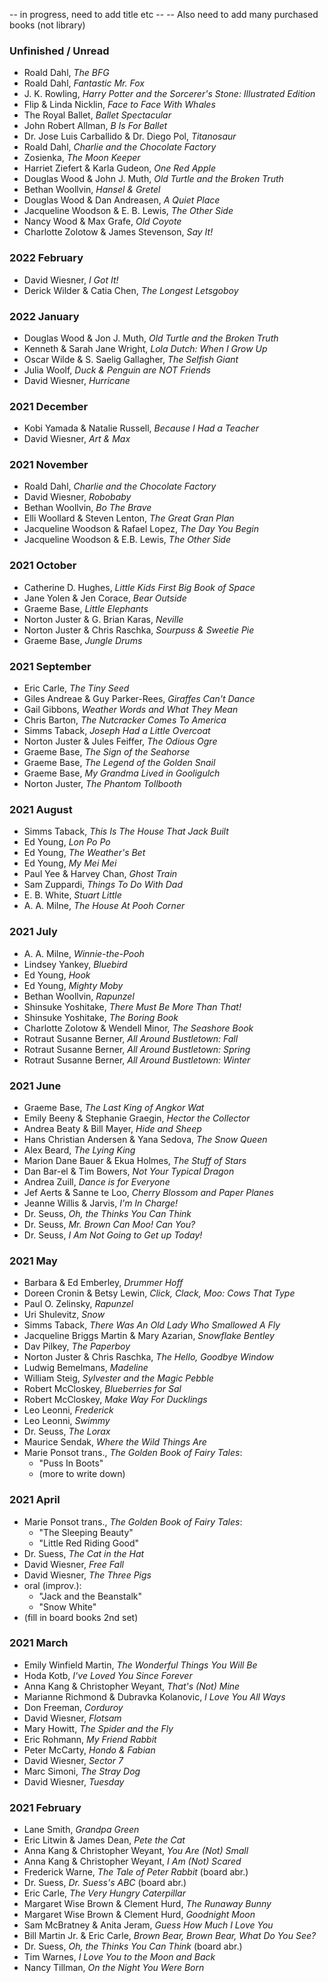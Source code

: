 -- in progress, need to add title etc --
-- Also need to add many purchased books (not library)

### Unfinished / Unread
- Roald Dahl, *The BFG*
- Roald Dahl, *Fantastic Mr. Fox*
- J. K. Rowling, *Harry Potter and the Sorcerer's Stone: Illustrated Edition*
- Flip & Linda Nicklin, *Face to Face With Whales*
- The Royal Ballet, *Ballet Spectacular*
- John Robert Allman, *B Is For Ballet*
- Dr. Jose Luis Carballido & Dr. Diego Pol, *Titanosaur*
- Roald Dahl, *Charlie and the Chocolate Factory*
- Zosienka, *The Moon Keeper*
- Harriet Ziefert & Karla Gudeon, *One Red Apple*
- Douglas Wood & John J. Muth, *Old Turtle and the Broken Truth*
- Bethan Woollvin, *Hansel & Gretel*
- Douglas Wood & Dan Andreasen, *A Quiet Place*
- Jacqueline Woodson & E. B. Lewis, *The Other Side*
- Nancy Wood & Max Grafe, *Old Coyote*
- Charlotte Zolotow & James Stevenson, *Say It!*

### 2022 February
- David Wiesner, *I Got It!*
- Derick Wilder & Catia Chen, *The Longest Letsgoboy*

### 2022 January
- Douglas Wood & Jon J. Muth, *Old Turtle and the Broken Truth*
- Kenneth & Sarah Jane Wright, *Lola Dutch: When I Grow Up*
- Oscar Wilde & S. Saelig Gallagher, *The Selfish Giant*
- Julia Woolf, *Duck & Penguin are NOT Friends*
- David Wiesner, *Hurricane*

### 2021 December
- Kobi Yamada & Natalie Russell, *Because I Had a Teacher*
- David Wiesner, *Art & Max*

### 2021 November
- Roald Dahl, *Charlie and the Chocolate Factory*
- David Wiesner, *Robobaby*
- Bethan Woollvin, *Bo The Brave*
- Elli Woollard & Steven Lenton, *The Great Gran Plan*
- Jacqueline Woodson & Rafael Lopez, *The Day You Begin*
- Jacqueline Woodson & E.B. Lewis, *The Other Side*

### 2021 October
- Catherine D. Hughes, *Little Kids First Big Book of Space*
- Jane Yolen & Jen Corace, *Bear Outside*
- Graeme Base, *Little Elephants*
- Norton Juster & G. Brian Karas, *Neville*
- Norton Juster & Chris Raschka, *Sourpuss & Sweetie Pie*
- Graeme Base, *Jungle Drums*

### 2021 September
- Eric Carle, *The Tiny Seed*
- Giles Andreae & Guy Parker-Rees, *Giraffes Can't Dance*
- Gail Gibbons, *Weather Words and What They Mean*
- Chris Barton, *The Nutcracker Comes To America*
- Simms Taback, *Joseph Had a Little Overcoat*
- Norton Juster & Jules Feiffer, *The Odious Ogre*
- Graeme Base, *The Sign of the Seahorse*
- Graeme Base, *The Legend of the Golden Snail*
- Graeme Base, *My Grandma Lived in Gooligulch*
- Norton Juster, *The Phantom Tollbooth*

### 2021 August
- Simms Taback, *This Is The House That Jack Built*
- Ed Young, *Lon Po Po*
- Ed Young, *The Weather's Bet*
- Ed Young, *My Mei Mei*
- Paul Yee & Harvey Chan, *Ghost Train*
- Sam Zuppardi, *Things To Do With Dad*
- E. B. White, *Stuart Little*
- A. A. Milne, *The House At Pooh Corner*

### 2021 July
- A. A. Milne, *Winnie-the-Pooh*
- Lindsey Yankey, *Bluebird*
- Ed Young, *Hook*
- Ed Young, *Mighty Moby*
- Bethan Woollvin, *Rapunzel*
- Shinsuke Yoshitake, *There Must Be More Than That!*
- Shinsuke Yoshitake, *The Boring Book*
- Charlotte Zolotow & Wendell Minor, *The Seashore Book*
- Rotraut Susanne Berner, *All Around Bustletown: Fall*
- Rotraut Susanne Berner, *All Around Bustletown: Spring*
- Rotraut Susanne Berner, *All Around Bustletown: Winter*

### 2021 June

- Graeme Base, *The Last King of Angkor Wat*
- Emily Beeny & Stephanie Graegin, *Hector the Collector*
- Andrea Beaty & Bill Mayer, *Hide and Sheep*
- Hans Christian Andersen & Yana Sedova, *The Snow Queen*
- Alex Beard, *The Lying King*
- Marion Dane Bauer & Ekua Holmes, *The Stuff of Stars*
- Dan Bar-el & Tim Bowers, *Not Your Typical Dragon*
- Andrea Zuill, *Dance is for Everyone*
- Jef Aerts & Sanne te Loo, *Cherry Blossom and Paper Planes*
- Jeanne Willis & Jarvis, *I'm In Charge!*
- Dr. Seuss, *Oh, the Thinks You Can Think*
- Dr. Seuss, *Mr. Brown Can Moo! Can You?*
- Dr. Seuss, *I Am Not Going to Get up Today!*

### 2021 May
- Barbara & Ed Emberley, *Drummer Hoff*
- Doreen Cronin & Betsy Lewin, *Click, Clack, Moo: Cows That Type*
- Paul O. Zelinsky, *Rapunzel*
- Uri Shulevitz, *Snow*
- Simms Taback, *There Was An Old Lady Who Smallowed A Fly*
- Jacqueline Briggs Martin & Mary Azarian, *Snowflake Bentley*
- Dav Pilkey, *The Paperboy*
- Norton Juster & Chris Raschka, *The Hello, Goodbye Window*
- Ludwig Bemelmans, *Madeline*
- William Steig, *Sylvester and the Magic Pebble*
- Robert McCloskey, *Blueberries for Sal*
- Robert McCloskey, *Make Way For Ducklings*
- Leo Leonni, *Frederick*
- Leo Leonni, *Swimmy*
- Dr. Seuss, *The Lorax*
- Maurice Sendak, *Where the Wild Things Are*
- Marie Ponsot trans., *The Golden Book of Fairy Tales*:
  - "Puss In Boots"
  - (more to write down)

### 2021 April
- Marie Ponsot trans., *The Golden Book of Fairy Tales*:
  - "The Sleeping Beauty"
  - "Little Red Riding Good"
- Dr. Suess, *The Cat in the Hat*
- David Wiesner, *Free Fall*
- David Wiesner, *The Three Pigs*
- oral (improv.):
  - "Jack and the Beanstalk"
  - "Snow White"
- (fill in board books 2nd set)

### 2021 March
- Emily Winfield Martin, *The Wonderful Things You Will Be*
- Hoda Kotb, *I've Loved You Since Forever*
- Anna Kang & Christopher Weyant, *That's (Not) Mine*
- Marianne Richmond & Dubravka Kolanovic, *I Love You All Ways*
- Don Freeman, *Corduroy*
- David Wiesner, *Flotsam*
- Mary Howitt, *The Spider and the Fly*
- Eric Rohmann, *My Friend Rabbit*
- Peter McCarty, *Hondo & Fabian*
- David Wiesner, *Sector 7*
- Marc Simoni, *The Stray Dog*
- David Wiesner, *Tuesday*

### 2021 February
- Lane Smith, *Grandpa Green*
- Eric Litwin & James Dean, *Pete the Cat*
- Anna Kang & Christopher Weyant, *You Are (Not) Small*
- Anna Kang & Christopher Weyant, *I Am (Not) Scared*
- Frederick Warne, *The Tale of Peter Rabbit* (board abr.)
- Dr. Suess, *Dr. Suess's ABC* (board abr.)
- Eric Carle, *The Very Hungry Caterpillar*
- Margaret Wise Brown & Clement Hurd, *The Runaway Bunny*
- Margaret Wise Brown & Clement Hurd, *Goodnight Moon*
- Sam McBratney & Anita Jeram, *Guess How Much I Love You*
- Bill Martin Jr. & Eric Carle, *Brown Bear, Brown Bear, What Do You See?*
- Dr. Suess, *Oh, the Thinks You Can Think* (board abr.)
- Tim Warnes, *I Love You to the Moon and Back*
- Nancy Tillman, *On the Night You Were Born*
